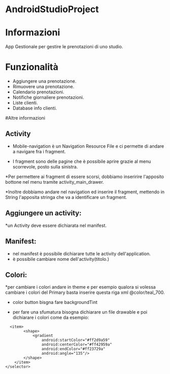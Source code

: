 # AndroidStudioProject

# Informazioni
App Gestionale per gestire le prenotazioni di uno studio.

# Funzionalità 
* Aggiungere una prenotazione.
* Rimuovere una prenotazione.
* Calendario prenotazioni.
* Notifiche giornaliere prenotazioni.
* Liste clienti.
* Database info clienti.


#Altre informazioni

## Activity
* Mobile-navigation è un Navigation Resource File e  ci permette di andare a navigare fra i fragment.

* I fragment sono delle pagine che è possibile aprire grazie al menu scorrevole,
posto sulla sinistra.

*Per permettere ai fragment di essere scorsi, dobbiamo inseririre l'apposito bottone
nel menu tramite activity_main_drawer.

*Inoltre dobbiamo andare nel navigation ed inserire il fragment, mettendo in String l'apposita stringa
che va a identificare un fragment.








## Aggiungere un activity:
*un Activity deve essere dichiarata nel manifest.


## Manifest:
* nel manifest è possibile dichiarare tutte le activity dell'application.
* è possibile cambiare nome dell'activity(titolo.)

## Colori:

*per cambiare i colori  andare in theme e per esempio
qualora si volessa cambiare i colori del Primary basta inserire questa riga xml
  <item name="colorPrimary">@color/teal_700</item>.

* color button bisgna fare backgroundTint

* per fare una sfumatura bisogna dichiarare un file drawable e poi dichiarare i colori
come da esempio:
```
  <item>
        <shape>
            <gradient
                android:startColor="#ff2d9a59"
                android:centerColor="#ff42959a"
                android:endColor="#ff23729a"
                android:angle="135"/>
        </shape>
    </item>
</selector>
```
